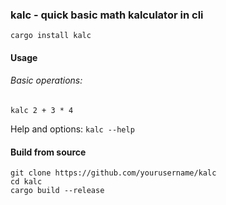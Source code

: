 ### kalc - quick basic math kalculator in cli 

```
cargo install kalc
```

#### Usage
###### Basic operations:
```kalc 2 + 3 * 4```

Help and options:
```kalc --help```

#### Build from source

```
git clone https://github.com/yourusername/kalc
cd kalc
cargo build --release
```

